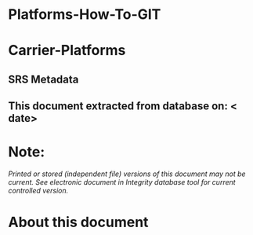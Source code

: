 # **Platforms-How-To-GIT**
# **Carrier-Platforms**
## SRS Metadata
 ## This document extracted from database on: < date>
   
# **Note**:
_Printed or stored (independent file) versions of this document may not be current. See electronic document in Integrity database tool for current controlled version._
# **About this document**
